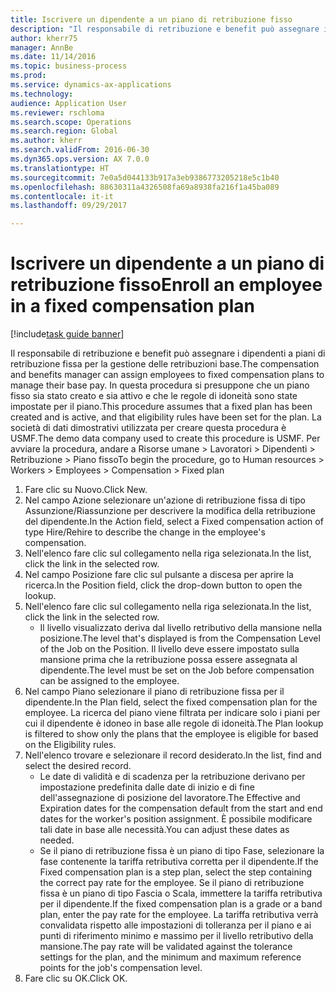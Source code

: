 ```yaml
--- 
title: Iscrivere un dipendente a un piano di retribuzione fisso
description: "Il responsabile di retribuzione e benefit può assegnare i dipendenti a piani di retribuzione fissa per la gestione delle retribuzioni base."
author: kherr75
manager: AnnBe
ms.date: 11/14/2016
ms.topic: business-process
ms.prod: 
ms.service: dynamics-ax-applications
ms.technology: 
audience: Application User
ms.reviewer: rschloma
ms.search.scope: Operations
ms.search.region: Global
ms.author: kherr
ms.search.validFrom: 2016-06-30
ms.dyn365.ops.version: AX 7.0.0
ms.translationtype: HT
ms.sourcegitcommit: 7e0a5d044133b917a3eb9386773205218e5c1b40
ms.openlocfilehash: 88630311a4326508fa69a8938fa216f1a45ba089
ms.contentlocale: it-it
ms.lasthandoff: 09/29/2017

---
```

# <a name="enroll-an-employee-in-a-fixed-compensation-plan"></a><span data-ttu-id="33817-103">Iscrivere un dipendente a un piano di retribuzione fisso</span><span class="sxs-lookup"><span data-stu-id="33817-103">Enroll an employee in a fixed compensation plan</span></span>

[!include[task guide banner](../../includes/task-guide-banner.md)]

<span data-ttu-id="33817-104">Il responsabile di retribuzione e benefit può assegnare i dipendenti a piani di retribuzione fissa per la gestione delle retribuzioni base.</span><span class="sxs-lookup"><span data-stu-id="33817-104">The compensation and benefits manager can assign employees to fixed compensation plans to manage their base pay.</span></span> <span data-ttu-id="33817-105">In questa procedura si presuppone che un piano fisso sia stato creato e sia attivo e che le regole di idoneità sono state impostate per il piano.</span><span class="sxs-lookup"><span data-stu-id="33817-105">This procedure assumes that a fixed plan has been created and is active, and that eligibility rules have been set for the plan.</span></span> <span data-ttu-id="33817-106">La società di dati dimostrativi utilizzata per creare questa procedura è USMF.</span><span class="sxs-lookup"><span data-stu-id="33817-106">The demo data company used to create this procedure is USMF.</span></span> <span data-ttu-id="33817-107">Per avviare la procedura, andare a Risorse umane > Lavoratori > Dipendenti > Retribuzione > Piano fisso</span><span class="sxs-lookup"><span data-stu-id="33817-107">To begin the procedure, go to Human resources > Workers > Employees > Compensation > Fixed plan</span></span>

1. <span data-ttu-id="33817-108">Fare clic su Nuovo.</span><span class="sxs-lookup"><span data-stu-id="33817-108">Click New.</span></span>
2. <span data-ttu-id="33817-109">Nel campo Azione selezionare un'azione di retribuzione fissa di tipo Assunzione/Riassunzione per descrivere la modifica della retribuzione del dipendente.</span><span class="sxs-lookup"><span data-stu-id="33817-109">In the Action field, select a Fixed compensation action of type Hire/Rehire to describe the change in the employee's compensation.</span></span>
3. <span data-ttu-id="33817-110">Nell'elenco fare clic sul collegamento nella riga selezionata.</span><span class="sxs-lookup"><span data-stu-id="33817-110">In the list, click the link in the selected row.</span></span>
4. <span data-ttu-id="33817-111">Nel campo Posizione fare clic sul pulsante a discesa per aprire la ricerca.</span><span class="sxs-lookup"><span data-stu-id="33817-111">In the Position field, click the drop-down button to open the lookup.</span></span>
5. <span data-ttu-id="33817-112">Nell'elenco fare clic sul collegamento nella riga selezionata.</span><span class="sxs-lookup"><span data-stu-id="33817-112">In the list, click the link in the selected row.</span></span>
    * <span data-ttu-id="33817-113">Il livello visualizzato deriva dal livello retributivo della mansione nella posizione.</span><span class="sxs-lookup"><span data-stu-id="33817-113">The level that's displayed is from the Compensation Level of the Job on the Position.</span></span> <span data-ttu-id="33817-114">Il livello deve essere impostato sulla mansione prima che la retribuzione possa essere assegnata al dipendente.</span><span class="sxs-lookup"><span data-stu-id="33817-114">The level must be set on the Job before compensation can be assigned to the employee.</span></span>  
6. <span data-ttu-id="33817-115">Nel campo Piano selezionare il piano di retribuzione fissa per il dipendente.</span><span class="sxs-lookup"><span data-stu-id="33817-115">In the Plan field, select the fixed compensation plan for the employee.</span></span> <span data-ttu-id="33817-116">La ricerca del piano viene filtrata per indicare solo i piani per cui il dipendente è idoneo in base alle regole di idoneità.</span><span class="sxs-lookup"><span data-stu-id="33817-116">The Plan lookup is filtered to show only the plans that the employee is eligible for based on the Eligibility rules.</span></span>
7. <span data-ttu-id="33817-117">Nell'elenco trovare e selezionare il record desiderato.</span><span class="sxs-lookup"><span data-stu-id="33817-117">In the list, find and select the desired record.</span></span>
    * <span data-ttu-id="33817-118">Le date di validità e di scadenza per la retribuzione derivano per impostazione predefinita dalle date di inizio e di fine dell'assegnazione di posizione del lavoratore.</span><span class="sxs-lookup"><span data-stu-id="33817-118">The Effective and Expiration dates for the compensation default from the start and end dates for the worker's position assignment.</span></span> <span data-ttu-id="33817-119">È possibile modificare tali date in base alle necessità.</span><span class="sxs-lookup"><span data-stu-id="33817-119">You can adjust these dates as needed.</span></span>  
    * <span data-ttu-id="33817-120">Se il piano di retribuzione fissa è un piano di tipo Fase, selezionare la fase contenente la tariffa retributiva corretta per il dipendente.</span><span class="sxs-lookup"><span data-stu-id="33817-120">If the Fixed compensation plan is a step plan, select the step containing the correct pay rate for the employee.</span></span> <span data-ttu-id="33817-121">Se il piano di retribuzione fissa è un piano di tipo Fascia o Scala, immettere la tariffa retributiva per il dipendente.</span><span class="sxs-lookup"><span data-stu-id="33817-121">If the fixed compensation plan is a grade or a band plan, enter the pay rate for the employee.</span></span> <span data-ttu-id="33817-122">La tariffa retributiva verrà convalidata rispetto alle impostazioni di tolleranza per il piano e ai punti di riferimento minimo e massimo per il livello retributivo della mansione.</span><span class="sxs-lookup"><span data-stu-id="33817-122">The pay rate will be validated against the tolerance settings for the plan, and the minimum and maximum reference points for the job's compensation level.</span></span>  
8. <span data-ttu-id="33817-123">Fare clic su OK.</span><span class="sxs-lookup"><span data-stu-id="33817-123">Click OK.</span></span>


